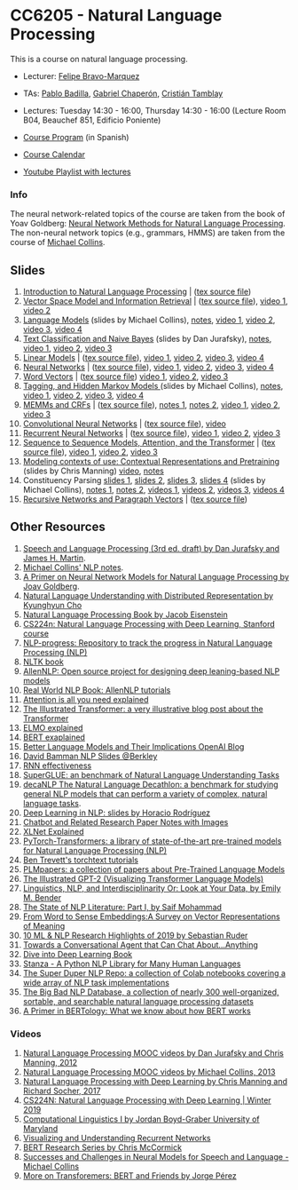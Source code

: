 # CC6205 - Natural Language Processing
This is a course on natural language processing.

* Lecturer: [Felipe Bravo-Marquez](https://felipebravom.com/)
* TAs: [Pablo Badilla](https://github.com/pabloBad), [Gabriel Chaperón](https://github.com/gchaperon), [Cristián Tamblay](https://github.com/cristian-tamblay)

* Lectures: Tuesday 14:30 - 16:00, Thursday 14:30 - 16:00  (Lecture Room B04, Beauchef 851, Edificio Poniente)

* [Course Program](https://docs.google.com/document/d/1DNja7nf0b26aRWF_gMNJf9L6SLtvtyFpucDhfcgG4d0/edit?usp=sharing) (in Spanish)

* [Course Calendar](calendar.md)

* [Youtube Playlist with lectures](https://www.youtube.com/playlist?list=PLppKo85eGXiXIh54H_qz48yHPHeNVJqBi)


### Info
The neural network-related topics of the course are taken from the book of Yoav Goldberg: 
[Neural Network Methods for Natural Language Processing](https://www.morganclaypool.com/doi/abs/10.2200/S00762ED1V01Y201703HLT037). The non-neural network topics (e.g., grammars, HMMS) are taken from the course of [Michael Collins](http://www.cs.columbia.edu/~mcollins/). 



## Slides

1. [Introduction to Natural Language Processing](slides/NLP-introduction.pdf) | ([tex source file](slides/NLP-introduction.tex))
1. [Vector Space Model and Information Retrieval](slides/NLP-IR.pdf) | ([tex source file](slides/NLP-IR.tex)), [video 1](https://www.youtube.com/watch?v=FXIVClF370w&list=PLppKo85eGXiXIh54H_qz48yHPHeNVJqBi&index=2&t=0s), [video 2](https://www.youtube.com/watch?v=f8nG1EMmPZk&list=PLppKo85eGXiXIh54H_qz48yHPHeNVJqBi&index=2)
2. [Language Models](http://www.cs.columbia.edu/~mcollins/cs4705-spring2019/slides/lmslides.pdf) (slides by Michael Collins), [notes](http://www.cs.columbia.edu/~mcollins/lm-spring2013.pdf), [video 1](https://www.youtube.com/watch?v=9E2jJ6kcb4Y&list=PLppKo85eGXiXIh54H_qz48yHPHeNVJqBi&index=3), [video 2](https://www.youtube.com/watch?v=ZWqbEQXLra0&list=PLppKo85eGXiXIh54H_qz48yHPHeNVJqBi&index=4), [video 3](https://www.youtube.com/watch?v=tsumFqwFlaA&list=PLppKo85eGXiXIh54H_qz48yHPHeNVJqBi&index=5), [video 4](https://www.youtube.com/watch?v=s3TWdv4sqkg&list=PLppKo85eGXiXIh54H_qz48yHPHeNVJqBi&index=6)
2. [Text Classification and Naive Bayes](https://web.stanford.edu/~jurafsky/slp3/slides/7_NB.pdf) (slides by Dan Jurafsky), [notes](https://web.stanford.edu/~jurafsky/slp3/4.pdf), [video 1](https://youtu.be/kG9BK9Oy1hU), [video 2](https://youtu.be/Iqte5kKHvzE), [video 3](https://youtu.be/TSJg0_X3Abk)
2. [Linear Models](slides/NLP-linear.pdf) | ([tex source file](slides/NLP-linear.tex)), [video 1](https://youtu.be/zhBxDsNLZEA), [video 2](https://youtu.be/Fooua_uaWSE), [video 3](https://youtu.be/DqbzhdQa1eQ), [video 4](https://youtu.be/1nfWWXqfAzA)
2. [Neural Networks](slides/NLP-neural.pdf) | ([tex source file](slides/NLP-neural.tex)), [video 1](https://youtu.be/oHZHA8h2xN0), [video 2](https://youtu.be/2lXank0W6G4), [video 3](https://youtu.be/BUDIi9qItzY), [video 4](https://youtu.be/KKN2Ipy-vGk)       
3. [Word Vectors](slides/NLP-wordvectors.pdf) | ([tex source file](slides/NLP-wordvectors.tex)) [video 1](https://youtu.be/wtwUsJMC9CA), [video 2](https://youtu.be/XDxzQ7JU95U), [video 3](https://youtu.be/Ikyc3DRVodk)
2. [Tagging, and Hidden Markov Models ](http://www.cs.columbia.edu/~mcollins/cs4705-spring2019/slides/tagging.pdf) (slides by Michael Collins), [notes](http://www.cs.columbia.edu/~mcollins/hmms-spring2013.pdf), [video 1](https://youtu.be/-ngfOZz8yK0), [video 2](https://youtu.be/PLoLKQwkONw), [video 3](https://youtu.be/aaa5Qoi8Vco), [video 4](https://youtu.be/4pKWIDkF_6Y)       
4. [MEMMs and CRFs](slides/NLP-CRF.pdf) | ([tex source file](slides/NLP-CRF.tex)), [notes 1](http://www.cs.columbia.edu/~mcollins/crf.pdf), [notes 2](http://www.cs.columbia.edu/~mcollins/fb.pdf), [video 1](https://youtu.be/qlI-4lSUDkg), [video 2](https://youtu.be/Tjgb-yQOg54), [video 3](https://youtu.be/ZpUwDy6o28Y)
4. [Convolutional Neural Networks](slides/NLP-CNN.pdf) | ([tex source file](slides/NLP-CNN.tex)), [video](https://youtu.be/lLZW5Fn40r8)
5. [Recurrent Neural Networks](slides/NLP-RNN.pdf) | ([tex source file](slides/NLP-RNN.tex)), [video 1](https://youtu.be/BmhjUkzz3nk), [video 2](https://youtu.be/z43YFR1iIvk), [video 3](https://youtu.be/7L5JxQdwNJk)
6. [Sequence to Sequence Models, Attention, and the Transformer](slides/NLP-seq2seq.pdf) | ([tex source file](slides/NLP-seq2seq.tex)), [video 1](https://youtu.be/OpKxRjISqmM), [video 2](https://youtu.be/WQ7ihm5voB0), [video 3](https://youtu.be/8RE23Uq8rU0)
7. [Modeling contexts of use: Contextual Representations and Pretraining](slides/contextual-representations.pdf) (slides by Chris Manning) [video](https://youtu.be/S-CspeZ8FHc), [notes](https://arxiv.org/pdf/1902.06006.pdf)
2. Constituency Parsing [slides 1](http://www.cs.columbia.edu/~mcollins/cs4705-spring2019/slides/parsing1.pdf), [slides 2](http://www.cs.columbia.edu/~mcollins/cs4705-spring2019/slides/parsing2.pdf), [slides 3](http://www.cs.columbia.edu/~mcollins/cs4705-spring2019/slides/parsing2.2.pdf), [slides 4](http://www.cs.columbia.edu/~mcollins/cs4705-spring2019/slides/parsing3.pdf)    (slides by Michael Collins), [notes 1](http://www.cs.columbia.edu/~mcollins/courses/nlp2011/notes/pcfgs.pdf), [notes 2](http://www.cs.columbia.edu/~mcollins/courses/nlp2011/notes/lexpcfgs.pdf), [videos 1](https://www.youtube.com/watch?v=0tGFWbc2834&list=PLlQBy7xY8mbK9Uy9i7MTGSwyLJPii3w1L), [videos 2](https://www.youtube.com/watch?v=2hLBHSKbS44&list=PLlQBy7xY8mbKypSJe_AjVtCuXXsdODiDi), [videos 3](https://www.youtube.com/watch?v=8rD1Y6rz4Q0&list=PLlQBy7xY8mbKz9QvQU_IsOlbhshjkOwR9), [videos 4](https://www.youtube.com/watch?v=qDiVCxLq2As&list=PLlQBy7xY8mbI5o81CWHt50RtFDLYrlaKN) 
7. [Recursive Networks and Paragraph Vectors](slides/NLP-recursive.pdf) | ([tex source file](slides/NLP-recursive.tex))



## Other Resources



1. [Speech and Language Processing (3rd ed. draft) by Dan Jurafsky and James H. Martin](https://web.stanford.edu/~jurafsky/slp3/).
2. [Michael Collins' NLP notes](http://www.cs.columbia.edu/~mcollins/).
3. [A Primer on Neural Network Models for Natural Language Processing by Joav Goldberg](https://u.cs.biu.ac.il/~yogo/nnlp.pdf).
4. [Natural Language Understanding with Distributed Representation by Kyunghyun Cho](https://arxiv.org/abs/1511.07916)
5. [Natural Language Processing Book by Jacob Eisenstein](https://github.com/jacobeisenstein/gt-nlp-class/blob/master/notes/eisenstein-nlp-notes.pdf)
6. [CS224n: Natural Language Processing with Deep Learning, Stanford course](http://web.stanford.edu/class/cs224n/)
7. [NLP-progress: Repository to track the progress in Natural Language Processing (NLP)](http://nlpprogress.com/)
8. [NLTK book](http://www.nltk.org/book/)
9. [AllenNLP: Open source project for designing deep leaning-based NLP models](https://allennlp.org/)
10. [Real World NLP Book: AllenNLP tutorials](http://www.realworldnlpbook.com/)
11. [Attention is all you need explained](http://mlexplained.com/2017/12/29/attention-is-all-you-need-explained/)
11. [The Illustrated Transformer: a very illustrative blog post about the Transformer](http://jalammar.github.io/illustrated-transformer/)
12. [ELMO explained](http://mlexplained.com/2018/06/15/paper-dissected-deep-contextualized-word-representations-explained/)
13. [BERT exaplained](http://mlexplained.com/2019/01/07/paper-dissected-bert-pre-training-of-deep-bidirectional-transformers-for-language-understanding-explained/)
14. [Better Language Models
    and Their Implications OpenAI Blog](https://openai.com/blog/better-language-models/)
15. [David Bamman NLP Slides @Berkley](http://people.ischool.berkeley.edu/~dbamman/nlp18.html)
16. [RNN effectiveness](http://karpathy.github.io/2015/05/21/rnn-effectiveness/)
17. [SuperGLUE: an benchmark of Natural Language Understanding Tasks](https://super.gluebenchmark.com/)
18. [decaNLP The Natural Language Decathlon: a benchmark for studying general NLP models that can perform a variety of complex, natural language tasks](http://decanlp.com/).
19. [Deep Learning in NLP: slides by Horacio Rodríguez](https://www.cs.upc.edu/~horacio/ahlt/DeepLearning02.pdf)
20. [Chatbot and Related Research Paper Notes with Images](https://github.com/ricsinaruto/Seq2seqChatbots/wiki/Chatbot-and-Related-Research-Paper-Notes-with-Images)
21. [XLNet Explained](http://mlexplained.com/2019/06/30/paper-dissected-xlnet-generalized-autoregressive-pretraining-for-language-understanding-explained/)
22. [PyTorch-Transformers: a library of state-of-the-art pre-trained models for Natural Language Processing (NLP)](https://huggingface.co/pytorch-transformers/index.html)
23. [Ben Trevett's torchtext tutorials](https://github.com/bentrevett/)
24. [PLMpapers: a collection of papers about Pre-Trained Language Models](https://github.com/thunlp/PLMpapers)
25. [The Illustrated GPT-2 (Visualizing Transformer Language Models)](https://jalammar.github.io/illustrated-gpt2/)
26. [Linguistics, NLP, and Interdisciplinarity Or: Look at Your Data, by Emily M. Bender](https://medium.com/@emilymenonbender/linguistics-nlp-and-interdisciplinarity-or-look-at-your-data-e49e03d37c9c)
27. [The State of NLP Literature: Part I, by Saif Mohammad](https://medium.com/@nlpscholar/state-of-nlp-cbf768492f90)
28. [From Word to Sense Embeddings:A Survey on Vector Representations of Meaning](https://arxiv.org/pdf/1805.04032.pdf)
29. [10 ML & NLP Research Highlights of 2019 by Sebastian Ruder](https://ruder.io/research-highlights-2019/index.html)
30. [Towards a Conversational Agent that Can Chat About…Anything](https://ai.googleblog.com/2020/01/towards-conversational-agent-that-can.html?m=1)
31. [Dive into Deep Learning Book](https://d2l.ai/)
31. [Stanza - A Python NLP Library for Many Human Languages](https://stanfordnlp.github.io/stanza/)
32. [The Super Duper NLP Repo:  a collection of Colab notebooks covering a wide array of NLP task implementations](https://notebooks.quantumstat.com/)
33. [The Big Bad NLP Database, a collection of nearly 300 well-organized, sortable, and searchable natural language processing datasets](https://datasets.quantumstat.com/)
34. [A Primer in BERTology: What we know about how BERT works](https://arxiv.org/abs/2002.12327)




### Videos 

1. [Natural Language Processing MOOC videos by Dan Jurafsky and Chris Manning, 2012](https://www.youtube.com/playlist?list=PLoROMvodv4rOFZnDyrlW3-nI7tMLtmiJZ&disable_polymer=true)
2. [Natural Language Processing MOOC videos by Michael Collins, 2013](https://www.youtube.com/channel/UCB_JX4jH3QQmp69rmkWpl1A/playlists?shelf_id=3&view=50&sort=dd)
3. [Natural Language Processing with Deep Learning by Chris Manning and Richard Socher, 2017](https://www.youtube.com/playlist?list=PL3FW7Lu3i5Jsnh1rnUwq_TcylNr7EkRe6)
4. [CS224N: Natural Language Processing with Deep Learning | Winter 2019](https://www.youtube.com/playlist?list=PLoROMvodv4rOhcuXMZkNm7j3fVwBBY42z)
5. [Computational Linguistics I by Jordan Boyd-Graber  University of Maryland](https://www.youtube.com/playlist?list=PLegWUnz91WfuPebLI97-WueAP90JO-15i)  
5. [Visualizing and Understanding Recurrent Networks](https://skillsmatter.com/skillscasts/6611-visualizing-and-understanding-recurrent-networks)
5. [BERT Research Series by  Chris McCormick](https://www.youtube.com/playlist?list=PLam9sigHPGwOBuH4_4fr-XvDbe5uneaf6)
5. [Successes and Challenges in Neural Models for Speech and Language - Michael Collins](https://www.youtube.com/watch?v=jfwqRMdTmLo)
5. [More on Transforemers: BERT and Friends by Jorge Pérez](https://tv.vera.com.uy/video/55388)
